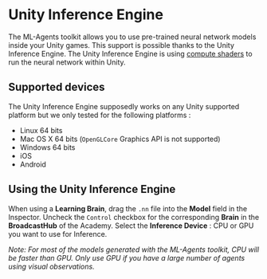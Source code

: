 # Unity Inference Engine

The ML-Agents toolkit allows you to use pre-trained neural network models
inside your Unity games. This support is possible thanks to the Unity Inference
Engine. The Unity Inference Engine is using 
[compute shaders](https://docs.unity3d.com/Manual/class-ComputeShader.html) 
to run the neural network within Unity. 

## Supported devices

The Unity Inference Engine supposedly works on any Unity supported platform
but we only tested for the following platforms :

* Linux 64 bits
* Mac OS X 64 bits (`OpenGLCore` Graphics API is not supported)
* Windows 64 bits
* iOS
* Android

## Using the Unity Inference Engine

When using a **Learning Brain**, drag the `.nn` file into the **Model** field 
in the Inspector. 
Uncheck the `Control` checkbox for the corresponding **Brain** in the 
**BroadcastHub** of the Academy.
Select the **Inference Device** : CPU or GPU you want to use for Inference.

_Note: For most of the models generated with the ML-Agents toolkit, CPU will be faster than GPU. Only use GPU if you have a large number of agents using visual observations._
